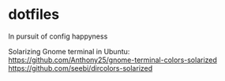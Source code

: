 # dotfiles
In pursuit of config happyness


Solarizing Gnome terminal in Ubuntu:
https://github.com/Anthony25/gnome-terminal-colors-solarized
https://github.com/seebi/dircolors-solarized
